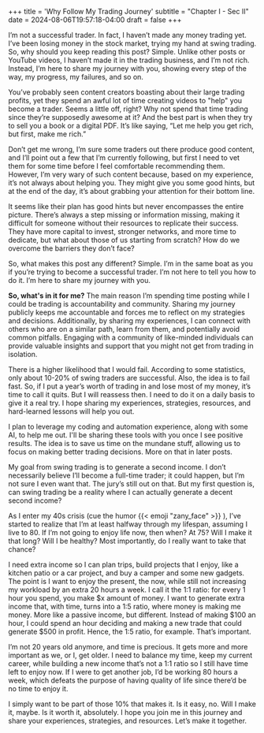 +++
title = 'Why Follow My Trading Journey'
subtitle = "Chapter I - Sec II"
date = 2024-08-06T19:57:18-04:00
draft = false
+++

I’m not a successful trader. In fact, I haven’t made any money trading yet. I’ve been losing money in the stock market, trying my hand at swing trading. So, why should you keep reading this post? Simple. Unlike other posts or YouTube videos, I haven’t made it in the trading business, and I’m not rich. Instead, I’m here to share my journey with you, showing every step of the way, my progress, my failures, and so on.

You’ve probably seen content creators boasting about their large trading profits, yet they spend an awful lot of time creating videos to "help" you become a trader. Seems a little off, right? Why not spend that time trading since they’re supposedly awesome at it? And the best part is when they try to sell you a book or a digital PDF. It’s like saying, “Let me help you get rich, but first, make me rich.”

Don’t get me wrong, I’m sure some traders out there produce good content, and I’ll point out a few that I’m currently following, but first I need to vet them for some time before I feel comfortable recommending them. However, I’m very wary of such content because, based on my experience, it’s not always about helping you. They might give you some good hints, but at the end of the day, it’s about grabbing your attention for their bottom line.

It seems like their plan has good hints but never encompasses the entire picture. There’s always a step missing or information missing, making it difficult for someone without their resources to replicate their success. They have more capital to invest, stronger networks, and more time to dedicate, but what about those of us starting from scratch? How do we overcome the barriers they don’t face?

So, what makes this post any different? Simple. I’m in the same boat as you if you’re trying to become a successful trader. I’m not here to tell you how to do it. I’m here to share my journey with you.

**So, what's in it for me?** The main reason I’m spending time posting while I could be trading is accountability and community. Sharing my journey publicly keeps me accountable and forces me to reflect on my strategies and decisions. Additionally, by sharing my experiences, I can connect with others who are on a similar path, learn from them, and potentially avoid common pitfalls. Engaging with a community of like-minded individuals can provide valuable insights and support that you might not get from trading in isolation.

There is a higher likelihood that I would fail. According to some statistics, only about 10-20% of swing traders are successful. Also, the idea is to fail fast. So, if I put a year’s worth of trading in and lose most of my money, it’s time to call it quits. But I will reassess then. I need to do it on a daily basis to give it a real try. I hope sharing my experiences, strategies, resources, and hard-learned lessons will help you out.

I plan to leverage my coding and automation experience, along with some AI, to help me out. I'll be sharing these tools with you once I see positive results. The idea is to save us time on the mundane stuff, allowing us to focus on making better trading decisions. More on that in later posts.

My goal from swing trading is to generate a second income. I don’t necessarily believe I’ll become a full-time trader; it could happen, but I’m not sure I even want that. The jury’s still out on that. But my first question is, can swing trading be a reality where I can actually generate a decent second income?

As I enter my 40s crisis (cue the humor {{< emoji "zany_face" >}} ), I’ve started to realize that I’m at least halfway through my lifespan, assuming I live to 80. If I’m not going to enjoy life now, then when? At 75? Will I make it that long? Will I be healthy? Most importantly, do I really want to take that chance?

I need extra income so I can plan trips, build projects that I enjoy, like a kitchen patio or a car project, and buy a camper and some new gadgets. The point is I want to enjoy the present, the now, while still not increasing my workload by an extra 20 hours a week. I call it the 1:1 ratio: for every 1 hour you spend, you make $x amount of money. I want to generate extra income that, with time, turns into a 1:5 ratio, where money is making me money. More like a passive income, but different. Instead of making $100 an hour, I could spend an hour deciding and making a new trade that could generate $500 in profit. Hence, the 1:5 ratio, for example. That’s important.

I’m not 20 years old anymore, and time is precious. It gets more and more important as we, or I, get older. I need to balance my time, keep my current career, while building a new income that’s not a 1:1 ratio so I still have time left to enjoy now. If I were to get another job, I’d be working 80 hours a week, which defeats the purpose of having quality of life since there’d be no time to enjoy it.

I simply want to be part of those 10% that makes it. Is it easy, no. Will I make it, maybe. Is it worth it, absolutely. I hope you join me in this journey and share your experiences, strategies, and resources. Let’s make it together.

